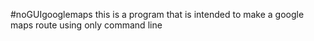 #noGUIgooglemaps
this is a program that is intended to make a google maps route using only command line
